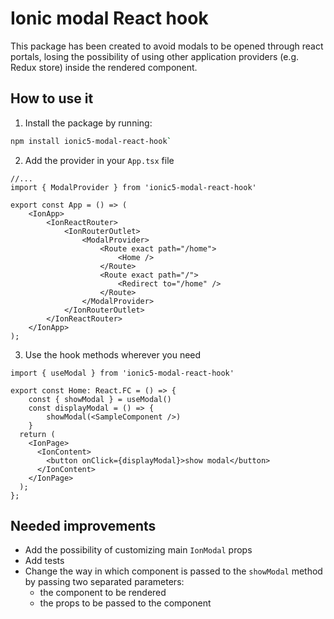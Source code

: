 # Ionic modal React hook
This package has been created to avoid modals to be opened through react portals, losing the possibility of using other application providers (e.g. Redux store) inside the rendered component.

## How to use it
1. Install the package by running:
``` bash
npm install ionic5-modal-react-hook`
```
2. Add the provider in your `App.tsx` file
```tsx
//...
import { ModalProvider } from 'ionic5-modal-react-hook'

export const App = () => (
    <IonApp>
        <IonReactRouter>
            <IonRouterOutlet>
                <ModalProvider>
                    <Route exact path="/home">
                        <Home />
                    </Route>
                    <Route exact path="/">
                        <Redirect to="/home" />
                    </Route>
                </ModalProvider>
            </IonRouterOutlet>
        </IonReactRouter>
    </IonApp>
);
```
3. Use the hook methods wherever you need
```tsx
import { useModal } from 'ionic5-modal-react-hook'

export const Home: React.FC = () => {
    const { showModal } = useModal()
    const displayModal = () => {
        showModal(<SampleComponent />)
    }
  return (
    <IonPage>
      <IonContent>
        <button onClick={displayModal}>show modal</button>
      </IonContent>
    </IonPage>
  );
};
```

## Needed improvements
* Add the possibility of customizing main `IonModal` props
* Add tests
* Change the way in which component is passed to the `showModal` method by passing two separated parameters:
    * the component to be rendered
    * the props to be passed to the component


